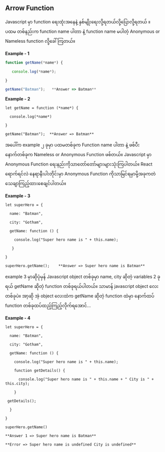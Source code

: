 ## Arrow Function

Javascript မှာ function ရေးထုံးအနေနဲ့ နှစ်မျိုးရေးလို့ရတယ်လို့ပြောလို့ရတယ် ။ ပထမ တစ်နည်းက function name  ပါတာ  နဲ့  function name မပါတဲ့ Anonymous or Nameless function  လို့ခေါ်ကြတယ်။ 

**Example - 1**

```javascript
function getName(*name*) {

​	console.log(*name*);

}

getName("Batman");	 **Answer => Batman**
```

**Example - 2**

```
let getName = function (*name*) {

  console.log(*name*)

}

getName("Batman");	**Answer => Batman**
```

အပေါ်က example ၂ ခုမှာ ပထမတစ်ခုက Function name ပါတာ နဲ့ ဖစ်ပီး  နောက်တစ်ခုက Nameless or Anonymous Function ဖစ်တယ်။  Javascript မှာ  Anonymous Function  ရေးနည်းကိုသာတော်တော်များများသုံးကြပါတယ်။ React ရောက်ရင်လဲ နေရာနီးပါးတိုင်းမှာ Anonymous Function ကိုသာမြင်ရမှာမို့အခုကတဲသေချာကြည့်ထားစေချင်ပါတယ်။ 

**Example - 3**

```
let superHero = {

  name: "Batman",

  city: "Gotham",

  getName: function () {

​    console.log("Super hero name is " + this.name);

   }

}

superHero.getName();	**Answer => Super hero name is Batman**
```



example 3 မှာဆိုပုံမှန် Javascript object တစ်ခုမှာ name, city ဆိုတဲ့ variables 2 ခုရယ် getName ဆိုတဲ့ function တစ်ခုရယ်ပါတယ်။ သာမာန်  javascript object လေးတစ်ခုပဲ။ အာ့ဆို အဲ့ object လေးထဲက getName ဆိုတဲ့ function ထဲမှာ နောက်ထပ် function တစ်ခုထပ်ထည့်ကြည့်လိုက်ရအောင်...

**Example - 4**

```
let superHero = {

  name: "Batman",

  city: "Gotham",

  getName: function () {

​    console.log("Super hero name is " + this.name);

​    function getDetails() {

​      console.log("Super hero name is " + this.name + " City is " + this.city);

​    }

 getDetails();

  }

}

superHero.getName()	

**Answer 1 => Super hero name is Batman**

**Error => Super hero name is undefined City is undefined**
```



